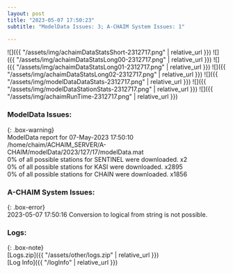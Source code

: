 ```yaml
---
layout: post
title: "2023-05-07 17:50:23"
subtitle: "ModelData Issues: 3; A-CHAIM System Issues: 1"

---
```


![]({{ "/assets/img/achaimDataStatsShort-2312717.png" | relative_url }})
![]({{ "/assets/img/achaimDataStatsLong00-2312717.png" | relative_url }})
![]({{ "/assets/img/achaimDataStatsLong01-2312717.png" | relative_url }})
![]({{ "/assets/img/achaimDataStatsLong02-2312717.png" | relative_url }})
![]({{ "/assets/img/modelDataDataStats-2312717.png" | relative_url }})
![]({{ "/assets/img/modelDataStationStats-2312717.png" | relative_url }})
![]({{ "/assets/img/achaimRunTime-2312717.png" | relative_url }})


### ModelData Issues:  
  
{: .box-warning}  
 ModelData report for 07-May-2023 17:50:10   
 /home/chaim/ACHAIM_SERVER/A-CHAIM/modelData/2023/127/17/modelData.mat   
 0% of all possible stations for SENTINEL were downloaded. x2   
 0% of all possible stations for KASI were downloaded. x2895   
 0% of all possible stations for CHAIN were downloaded. x1856   
  
### A-CHAIM System Issues:  
  
{: .box-error}  
2023-05-07 17:50:16 Conversion to logical from string is not possible.  

### Logs:  
  
{: .box-note}  
[Logs.zip]({{ "/assets/other/logs.zip" | relative_url }})  
[Log Info]({{ "/logInfo" | relative_url }})  
